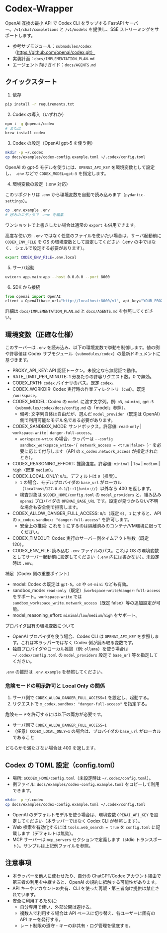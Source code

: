 # Codex-Wrapper

OpenAI 互換の最小 API で Codex CLI をラップする FastAPI サーバー。`/v1/chat/completions` と `/v1/models` を提供し、SSE ストリーミングをサポートします。

- 参考サブモジュール：`submodules/codex`（https://github.com/openai/codex.git）
- 実装計画：`docs/IMPLEMENTATION_PLAN.md`
- エージェント向けガイド：`docs/AGENTS.md`

## クイックスタート

1) 依存

```bash
pip install -r requirements.txt
```

2) Codex の導入（いずれか）

```bash
npm i -g @openai/codex
# または
brew install codex
```

3) Codex の設定（OpenAI gpt-5 を使う例）

```bash
mkdir -p ~/.codex
cp docs/examples/codex-config.example.toml ~/.codex/config.toml
```

OpenAI の gpt-5 モデルを使うには、`OPENAI_API_KEY` を環境変数として設定し、
`.env` などで `CODEX_MODEL=gpt-5` を指定します。

4) 環境変数の設定（.env 対応）

このリポジトリは `.env` から環境変数を自動で読み込みます（`pydantic-settings`）。

```bash
cp .env.example .env
# 好みのエディタで .env を編集
```

ワンショットで上書きしたい場合は通常の `export` も併用できます。

高度な使い方: `.env` ではなく任意のファイルを使いたい場合は、サーバ起動前に
`CODEX_ENV_FILE` を OS の環境変数として設定してください（.env の中ではなく、
シェルで設定する必要があります）。

```bash
export CODEX_ENV_FILE=.env.local
```

5) サーバ起動

```bash
uvicorn app.main:app --host 0.0.0.0 --port 8000
```

6) SDK から接続

```python
from openai import OpenAI
client = OpenAI(base_url="http://localhost:8000/v1", api_key="YOUR_PROXY_API_KEY")
```

詳細は `docs/IMPLEMENTATION_PLAN.md` と `docs/AGENTS.md` を参照してください。

## 環境変数（正確な仕様）

このサーバーは `.env` を読み込み、以下の環境変数で挙動を制御します。値の例や許容値は Codex サブモジュール（`submodules/codex`）の最新ドキュメントに基づきます。

- PROXY_API_KEY: API 認証トークン。未設定なら無認証で動作。
- RATE_LIMIT_PER_MINUTE: 1 分あたりの許容リクエスト数。0 で無効。
- CODEX_PATH: `codex` バイナリのパス。既定 `codex`。
- CODEX_WORKDIR: Codex 実行時の作業ディレクトリ（`cwd`）。既定 `/workspace`。
- CODEX_MODEL: Codex の `model` に渡す文字列。例: `o3`, `o4-mini`, `gpt-5`（`submodules/codex/docs/config.md` の「model」参照）。
  - 備考: 文字列自体は自由だが、選んだ `model_provider`（既定は OpenAI）側で利用可能なモデル名である必要があります。
- CODEX_SANDBOX_MODE: サンドボックス。許容値: `read-only` | `workspace-write` | `danger-full-access`。
  - `workspace-write` の場合、ラッパーは `--config sandbox_workspace_write='{ network_access = <true|false> }'` を必要に応じて付与します（API の `x_codex.network_access` が指定されたとき）。
- CODEX_REASONING_EFFORT: 推論強度。許容値: `minimal` | `low` | `medium` | `high`（既定 `medium`）。
- CODEX_LOCAL_ONLY: `0`/`1`。デフォルトは `0`（推奨）。
  - `1` の場合、モデルプロバイダの `base_url` がローカル（`localhost`/`127.0.0.1`/`[::1]`/`unix://`）以外なら 400 を返します。
  - 検査対象は `$CODEX_HOME/config.toml` の `model_providers` と、組み込み `openai` プロバイダの `OPENAI_BASE_URL` です。設定が見つからない/不明な場合も安全側で拒否します。
- CODEX_ALLOW_DANGER_FULL_ACCESS: `0`/`1`（既定 `0`）。`1` にすると、APIの `x_codex.sandbox: "danger-full-access"` を許可します。
  - 安全上の推奨: これを `1` にするのは隔離済みのコンテナ/VM環境に限ってください。
- CODEX_TIMEOUT: Codex 実行のサーバー側タイムアウト秒数（既定 120）。
- CODEX_ENV_FILE: 読み込む `.env` ファイルのパス。これは OS の環境変数としてサーバー起動前に設定してください（`.env` 内には書かない）。未設定時は `.env`。

補足（Codex 側の重要ポイント）
- model: Codex の既定は `gpt-5`。`o3` や `o4-mini` なども有効。
- sandbox_mode: `read-only`（既定）/`workspace-write`/`danger-full-access` をサポート。`workspace-write` では `sandbox_workspace_write.network_access`（既定 false）等の追加設定が可能。
- model_reasoning_effort: `minimal`/`low`/`medium`/`high` をサポート。

プロバイダ固有の環境変数について
- OpenAI プロバイダを使う場合、Codex CLI は `OPENAI_API_KEY` を参照します。これは本ラッパーではなく Codex 側が読み取る変数です。
- 独自プロバイダやローカル推論（例: `ollama`）を使う場合は `~/.codex/config.toml` の `model_providers` 設定で `base_url` 等を指定してください。

`.env` の雛形は `.env.example` を参照してください。

### 危険モードの明示許可と Local Only の関係

1) サーバ側で `CODEX_ALLOW_DANGER_FULL_ACCESS=1` を設定し、起動する。
2) リクエストで `x_codex.sandbox: "danger-full-access"` を指定する。

危険モードを許可するには以下の両方が必要です。
- サーバ側で `CODEX_ALLOW_DANGER_FULL_ACCESS=1`
- （任意）`CODEX_LOCAL_ONLY=1` の場合は、プロバイダの `base_url` がローカルであること

どちらかを満たさない場合は 400 を返します。

## Codex の TOML 設定（config.toml）

- 場所: `$CODEX_HOME/config.toml`（未設定時は `~/.codex/config.toml`）。
- 例ファイル: `docs/examples/codex-config.example.toml` をコピーして利用できます。

```bash
mkdir -p ~/.codex
cp docs/examples/codex-config.example.toml ~/.codex/config.toml
```

- OpenAI のデフォルトモデルを使う場合は、環境変数 `OPENAI_API_KEY` を設定してください（本ラッパーではなく Codex CLI が参照します）。
- Web 検索を有効化するには `tools.web_search = true` を `config.toml` に記載します（デフォルトは無効）。
- MCP サーバーは `mcp_servers` セクションで定義します（stdio トランスポート）。サンプルは上記例ファイルを参照。

## 注意事項

- 本ラッパーを他人に使わせたり、自分の ChatGPT/Codex アカウント経由で第三者の利用を中継すると、OpenAI の規約に抵触する可能性があります。
- API キーやアカウントの共有、CLI を使った再販・第三者向け提供は禁止されています。
- 安全に利用するために:
  - 自分専用で使い、外部公開は避ける。
  - 複数人で利用する場合は API ベースに切り替え、各ユーザーに固有の API キーを発行する。
  - レート制限の遵守・キーの非共有・ログ管理を徹底する。
